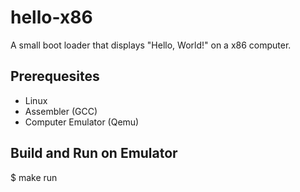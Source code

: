 # hello-x86

A small boot loader that displays "Hello, World!" on a x86 computer.

## Prerequesites

- Linux
- Assembler (GCC)
- Computer Emulator (Qemu)

## Build and Run on Emulator

$ make run

